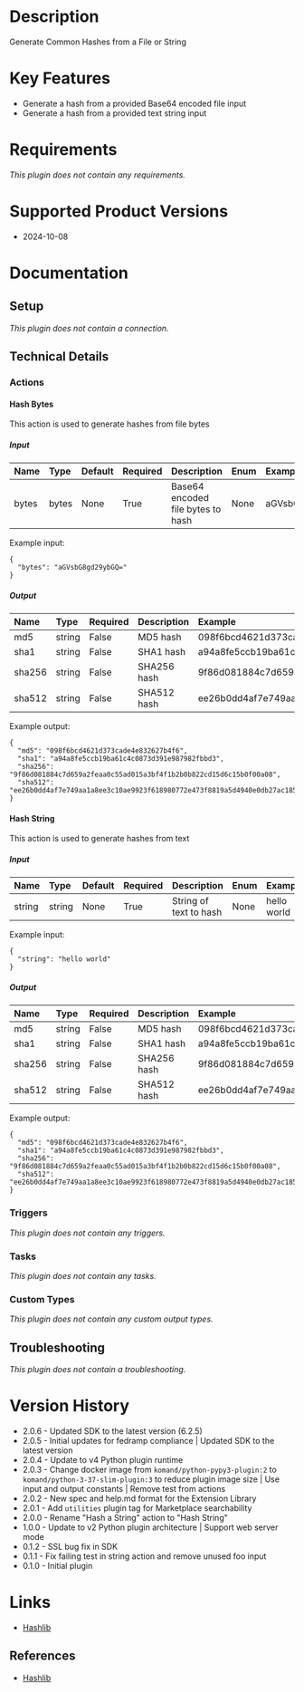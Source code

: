 # Description

Generate Common Hashes from a File or String

# Key Features

* Generate a hash from a provided Base64 encoded file input
* Generate a hash from a provided text string input

# Requirements
  
*This plugin does not contain any requirements.*

# Supported Product Versions

* 2024-10-08

# Documentation

## Setup
  
*This plugin does not contain a connection.*

## Technical Details

### Actions


#### Hash Bytes

This action is used to generate hashes from file bytes

##### Input

|Name|Type|Default|Required|Description|Enum|Example|Placeholder|Tooltip|
| :--- | :--- | :--- | :--- | :--- | :--- | :--- | :--- | :--- |
|bytes|bytes|None|True|Base64 encoded file bytes to hash|None|aGVsbG8gd29ybGQ=|None|None|
  
Example input:

```
{
  "bytes": "aGVsbG8gd29ybGQ="
}
```

##### Output

|Name|Type|Required|Description|Example|
| :--- | :--- | :--- | :--- | :--- |
|md5|string|False|MD5 hash|098f6bcd4621d373cade4e832627b4f6|
|sha1|string|False|SHA1 hash|a94a8fe5ccb19ba61c4c0873d391e987982fbbd3|
|sha256|string|False|SHA256 hash|9f86d081884c7d659a2feaa0c55ad015a3bf4f1b2b0b822cd15d6c15b0f00a08|
|sha512|string|False|SHA512 hash|ee26b0dd4af7e749aa1a8ee3c10ae9923f618980772e473f8819a5d4940e0db27ac185f8a0e1d5f84f88bc887fd67b143732c304cc5fa9ad8e6f57f50028a8ff|
  
Example output:

```
{
  "md5": "098f6bcd4621d373cade4e832627b4f6",
  "sha1": "a94a8fe5ccb19ba61c4c0873d391e987982fbbd3",
  "sha256": "9f86d081884c7d659a2feaa0c55ad015a3bf4f1b2b0b822cd15d6c15b0f00a08",
  "sha512": "ee26b0dd4af7e749aa1a8ee3c10ae9923f618980772e473f8819a5d4940e0db27ac185f8a0e1d5f84f88bc887fd67b143732c304cc5fa9ad8e6f57f50028a8ff"
}
```

#### Hash String

This action is used to generate hashes from text

##### Input

|Name|Type|Default|Required|Description|Enum|Example|Placeholder|Tooltip|
| :--- | :--- | :--- | :--- | :--- | :--- | :--- | :--- | :--- |
|string|string|None|True|String of text to hash|None|hello world|None|None|
  
Example input:

```
{
  "string": "hello world"
}
```

##### Output

|Name|Type|Required|Description|Example|
| :--- | :--- | :--- | :--- | :--- |
|md5|string|False|MD5 hash|098f6bcd4621d373cade4e832627b4f6|
|sha1|string|False|SHA1 hash|a94a8fe5ccb19ba61c4c0873d391e987982fbbd3|
|sha256|string|False|SHA256 hash|9f86d081884c7d659a2feaa0c55ad015a3bf4f1b2b0b822cd15d6c15b0f00a08|
|sha512|string|False|SHA512 hash|ee26b0dd4af7e749aa1a8ee3c10ae9923f618980772e473f8819a5d4940e0db27ac185f8a0e1d5f84f88bc887fd67b143732c304cc5fa9ad8e6f57f50028a8ff|
  
Example output:

```
{
  "md5": "098f6bcd4621d373cade4e832627b4f6",
  "sha1": "a94a8fe5ccb19ba61c4c0873d391e987982fbbd3",
  "sha256": "9f86d081884c7d659a2feaa0c55ad015a3bf4f1b2b0b822cd15d6c15b0f00a08",
  "sha512": "ee26b0dd4af7e749aa1a8ee3c10ae9923f618980772e473f8819a5d4940e0db27ac185f8a0e1d5f84f88bc887fd67b143732c304cc5fa9ad8e6f57f50028a8ff"
}
```
### Triggers
  
*This plugin does not contain any triggers.*
### Tasks
  
*This plugin does not contain any tasks.*

### Custom Types
  
*This plugin does not contain any custom output types.*

## Troubleshooting
  
*This plugin does not contain a troubleshooting.*

# Version History

* 2.0.6 - Updated SDK to the latest version (6.2.5)
* 2.0.5 - Initial updates for fedramp compliance | Updated SDK to the latest version
* 2.0.4 - Update to v4 Python plugin runtime
* 2.0.3 - Change docker image from `komand/python-pypy3-plugin:2` to `komand/python-3-37-slim-plugin:3` to reduce plugin image size | Use input and output constants | Remove test from actions
* 2.0.2 - New spec and help.md format for the Extension Library
* 2.0.1 - Add `utilities` plugin tag for Marketplace searchability
* 2.0.0 - Rename "Hash a String" action to "Hash String"
* 1.0.0 - Update to v2 Python plugin architecture | Support web server mode
* 0.1.2 - SSL bug fix in SDK
* 0.1.1 - Fix failing test in string action and remove unused foo input
* 0.1.0 - Initial plugin

# Links

* [Hashlib](https://docs.python.org/3.4/library/hashlib.html)

## References

* [Hashlib](https://docs.python.org/3.4/library/hashlib.html)